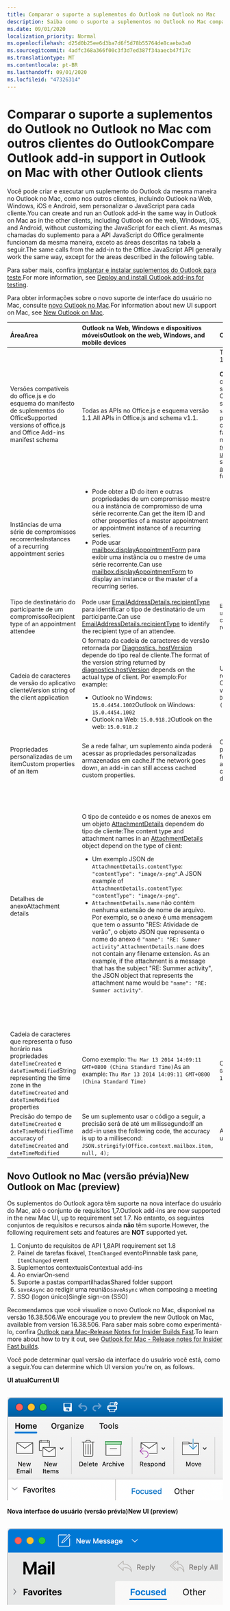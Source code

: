 ```yaml
---
title: Comparar o suporte a suplementos do Outlook no Outlook no Mac
description: Saiba como o suporte a suplementos no Outlook no Mac compara com outros clientes do Outlook.
ms.date: 09/01/2020
localization_priority: Normal
ms.openlocfilehash: d25d0b25ee6d3ba7d6f5d78b55764de8caeba3a0
ms.sourcegitcommit: 4adfc368a366f00c3f3d7ed387f34aaecb47f17c
ms.translationtype: MT
ms.contentlocale: pt-BR
ms.lasthandoff: 09/01/2020
ms.locfileid: "47326314"
---
```

# <a name="compare-outlook-add-in-support-in-outlook-on-mac-with-other-outlook-clients"></a><span data-ttu-id="86d2d-103">Comparar o suporte a suplementos do Outlook no Outlook no Mac com outros clientes do Outlook</span><span class="sxs-lookup"><span data-stu-id="86d2d-103">Compare Outlook add-in support in Outlook on Mac with other Outlook clients</span></span>

<span data-ttu-id="86d2d-104">Você pode criar e executar um suplemento do Outlook da mesma maneira no Outlook no Mac, como nos outros clientes, incluindo Outlook na Web, Windows, iOS e Android, sem personalizar o JavaScript para cada cliente.</span><span class="sxs-lookup"><span data-stu-id="86d2d-104">You can create and run an Outlook add-in the same way in Outlook on Mac as in the other clients, including Outlook on the web, Windows, iOS, and Android, without customizing the JavaScript for each client.</span></span> <span data-ttu-id="86d2d-105">As mesmas chamadas do suplemento para a API JavaScript do Office geralmente funcionam da mesma maneira, exceto as áreas descritas na tabela a seguir.</span><span class="sxs-lookup"><span data-stu-id="86d2d-105">The same calls from the add-in to the Office JavaScript API generally work the same way, except for the areas described in the following table.</span></span>

<span data-ttu-id="86d2d-106">Para saber mais, confira [implantar e instalar suplementos do Outlook para teste](testing-and-tips.md).</span><span class="sxs-lookup"><span data-stu-id="86d2d-106">For more information, see [Deploy and install Outlook add-ins for testing](testing-and-tips.md).</span></span>

<span data-ttu-id="86d2d-107">Para obter informações sobre o novo suporte de interface do usuário no Mac, consulte [novo Outlook no Mac](#new-outlook-on-mac-preview).</span><span class="sxs-lookup"><span data-stu-id="86d2d-107">For information about new UI support on Mac, see [New Outlook on Mac](#new-outlook-on-mac-preview).</span></span>

| <span data-ttu-id="86d2d-108">Área</span><span class="sxs-lookup"><span data-stu-id="86d2d-108">Area</span></span> | <span data-ttu-id="86d2d-109">Outlook na Web, Windows e dispositivos móveis</span><span class="sxs-lookup"><span data-stu-id="86d2d-109">Outlook on the web, Windows, and mobile devices</span></span> | <span data-ttu-id="86d2d-110">Outlook no Mac</span><span class="sxs-lookup"><span data-stu-id="86d2d-110">Outlook on Mac</span></span> |
|:-----|:-----|:-----|
| <span data-ttu-id="86d2d-111">Versões compatíveis do office.js e do esquema do manifesto de suplementos do Office</span><span class="sxs-lookup"><span data-stu-id="86d2d-111">Supported versions of office.js and Office Add-ins manifest schema</span></span> | <span data-ttu-id="86d2d-112">Todas as APIs no Office.js e esquema versão 1.1.</span><span class="sxs-lookup"><span data-stu-id="86d2d-112">All APIs in Office.js and schema v1.1.</span></span> | <span data-ttu-id="86d2d-113">Todas as APIs no Office.js e esquema versão 1.1.</span><span class="sxs-lookup"><span data-stu-id="86d2d-113">All APIs in Office.js and schema v1.1.</span></span><br><br><span data-ttu-id="86d2d-114">**Observação**: no Outlook no Mac, somente compilar o 16.35.308 ou posterior oferece suporte para salvar uma reunião.</span><span class="sxs-lookup"><span data-stu-id="86d2d-114">**NOTE**: In Outlook on Mac, only build 16.35.308 or later supports saving a meeting.</span></span> <span data-ttu-id="86d2d-115">Caso contrário, o `saveAsync` método falhará quando for chamado a partir de uma reunião no modo de composição.</span><span class="sxs-lookup"><span data-stu-id="86d2d-115">Otherwise, the `saveAsync` method fails when called from a meeting in compose mode.</span></span> <span data-ttu-id="86d2d-116">Consulte [Não é possível salvar uma reunião como um rascunho no Outlook para Mac usando a API do Office JS](https://support.microsoft.com/help/4505745) para obter uma solução alternativa.</span><span class="sxs-lookup"><span data-stu-id="86d2d-116">See [Cannot save a meeting as a draft in Outlook for Mac by using Office JS API](https://support.microsoft.com/help/4505745) for a workaround.</span></span> |
| <span data-ttu-id="86d2d-117">Instâncias de uma série de compromissos recorrentes</span><span class="sxs-lookup"><span data-stu-id="86d2d-117">Instances of a recurring appointment series</span></span> | <ul><li><span data-ttu-id="86d2d-118">Pode obter a ID do item e outras propriedades de um compromisso mestre ou a instância de compromisso de uma série recorrente.</span><span class="sxs-lookup"><span data-stu-id="86d2d-118">Can get the item ID and other properties of a master appointment or appointment instance of a recurring series.</span></span></li><li><span data-ttu-id="86d2d-119">Pode usar [mailbox.displayAppointmentForm](../reference/objectmodel/preview-requirement-set/office.context.mailbox.md#methods) para exibir uma instância ou o mestre de uma série recorrente.</span><span class="sxs-lookup"><span data-stu-id="86d2d-119">Can use [mailbox.displayAppointmentForm](../reference/objectmodel/preview-requirement-set/office.context.mailbox.md#methods) to display an instance or the master of a recurring series.</span></span></li></ul> | <ul><li><span data-ttu-id="86d2d-120">Pode obter a ID do item e outras propriedades do compromisso mestre, mas não de uma instância de uma série recorrente.</span><span class="sxs-lookup"><span data-stu-id="86d2d-120">Can get the item ID and other properties of the master appointment, but not those of an instance of a recurring series.</span></span></li><li><span data-ttu-id="86d2d-p103">Pode exibir o compromisso mestre de uma série recorrente. Sem a ID do item, não pode exibir uma instância de uma série recorrente.</span><span class="sxs-lookup"><span data-stu-id="86d2d-p103">Can display the master appointment of a recurring series. Without the item ID, cannot display an instance of a recurring series.</span></span></li></ul> |
| <span data-ttu-id="86d2d-123">Tipo de destinatário do participante de um compromisso</span><span class="sxs-lookup"><span data-stu-id="86d2d-123">Recipient type of an appointment attendee</span></span> | <span data-ttu-id="86d2d-124">Pode usar [EmailAddressDetails.recipientType](/javascript/api/outlook/office.emailaddressdetails#recipienttype) para identificar o tipo de destinatário de um participante.</span><span class="sxs-lookup"><span data-stu-id="86d2d-124">Can use [EmailAddressDetails.recipientType](/javascript/api/outlook/office.emailaddressdetails#recipienttype) to identify the recipient type of an attendee.</span></span> | <span data-ttu-id="86d2d-125">`EmailAddressDetails.recipientType` retorna `undefined` para participantes do compromisso.</span><span class="sxs-lookup"><span data-stu-id="86d2d-125">`EmailAddressDetails.recipientType` returns `undefined` for appointment attendees.</span></span> |
| <span data-ttu-id="86d2d-126">Cadeia de caracteres de versão do aplicativo cliente</span><span class="sxs-lookup"><span data-stu-id="86d2d-126">Version string of the client application</span></span> | <span data-ttu-id="86d2d-127">O formato da cadeia de caracteres de versão retornada por [Diagnostics. hostVersion](/javascript/api/outlook/office.diagnostics#hostversion) depende do tipo real de cliente.</span><span class="sxs-lookup"><span data-stu-id="86d2d-127">The format of the version string returned by [diagnostics.hostVersion](/javascript/api/outlook/office.diagnostics#hostversion) depends on the actual type of client.</span></span> <span data-ttu-id="86d2d-128">Por exemplo:</span><span class="sxs-lookup"><span data-stu-id="86d2d-128">For example:</span></span><ul><li><span data-ttu-id="86d2d-129">Outlook no Windows: `15.0.4454.1002`</span><span class="sxs-lookup"><span data-stu-id="86d2d-129">Outlook on Windows: `15.0.4454.1002`</span></span></li><li><span data-ttu-id="86d2d-130">Outlook na Web: `15.0.918.2`</span><span class="sxs-lookup"><span data-stu-id="86d2d-130">Outlook on the web: `15.0.918.2`</span></span></li></ul> |<span data-ttu-id="86d2d-131">Um exemplo da cadeia de caracteres de versão retornada por `Diagnostics.hostVersion` no Outlook no Mac: `15.0 (140325)`</span><span class="sxs-lookup"><span data-stu-id="86d2d-131">An example of the version string returned by `Diagnostics.hostVersion` on Outlook on Mac: `15.0 (140325)`</span></span> |
| <span data-ttu-id="86d2d-132">Propriedades personalizadas de um item</span><span class="sxs-lookup"><span data-stu-id="86d2d-132">Custom properties of an item</span></span> | <span data-ttu-id="86d2d-133">Se a rede falhar, um suplemento ainda poderá acessar as propriedades personalizadas armazenadas em cache.</span><span class="sxs-lookup"><span data-stu-id="86d2d-133">If the network goes down, an add-in can still access cached custom properties.</span></span> | <span data-ttu-id="86d2d-134">Como o Outlook no Mac não armazena propriedades personalizadas em cache, se a rede for desativada, os suplementos não poderão acessá-los.</span><span class="sxs-lookup"><span data-stu-id="86d2d-134">Because Outlook on Mac does not cache custom properties, if the network goes down, add-ins would not be able to access them.</span></span> |
| <span data-ttu-id="86d2d-135">Detalhes de anexo</span><span class="sxs-lookup"><span data-stu-id="86d2d-135">Attachment details</span></span> | <span data-ttu-id="86d2d-136">O tipo de conteúdo e os nomes de anexos em um objeto [AttachmentDetails](/javascript/api/outlook/office.attachmentdetails) dependem do tipo de cliente:</span><span class="sxs-lookup"><span data-stu-id="86d2d-136">The content type and attachment names in an [AttachmentDetails](/javascript/api/outlook/office.attachmentdetails) object depend on the type of client:</span></span><ul><li><span data-ttu-id="86d2d-137">Um exemplo JSON de `AttachmentDetails.contentType`: `"contentType": "image/x-png"`.</span><span class="sxs-lookup"><span data-stu-id="86d2d-137">A JSON example of `AttachmentDetails.contentType`: `"contentType": "image/x-png"`.</span></span> </li><li><span data-ttu-id="86d2d-p105">`AttachmentDetails.name` não contém nenhuma extensão de nome de arquivo. Por exemplo, se o anexo é uma mensagem que tem o assunto "RES: Atividade de verão", o objeto JSON que representa o nome do anexo é `"name": "RE: Summer activity"`.</span><span class="sxs-lookup"><span data-stu-id="86d2d-p105">`AttachmentDetails.name` does not contain any filename extension. As an example, if the attachment is a message that has the subject "RE: Summer activity", the JSON object that represents the attachment name would be `"name": "RE: Summer activity"`.</span></span></li></ul> | <ul><li><span data-ttu-id="86d2d-140">Um exemplo JSON de `AttachmentDetails.contentType`: `"contentType" "image/png"`</span><span class="sxs-lookup"><span data-stu-id="86d2d-140">A JSON example of `AttachmentDetails.contentType`: `"contentType" "image/png"`</span></span></li><li><span data-ttu-id="86d2d-p106">`AttachmentDetails.name` sempre inclui uma extensão de nome de arquivo. Anexos que são itens de email têm uma extensão .eml, e compromissos têm uma extensão .ics. Por exemplo, se um anexo é um email com o assunto "RES: Atividade de verão", o objeto JSON que representa o nome do anexo é `"name": "RE: Summer activity.eml"`.</span><span class="sxs-lookup"><span data-stu-id="86d2d-p106">`AttachmentDetails.name` always includes a filename extension. Attachments that are mail items have a .eml extension, and appointments have a .ics extension. As an example, if an attachment is an email with the subject "RE: Summer activity", the JSON object that represents the attachment name would be `"name": "RE: Summer activity.eml"`.</span></span><p><span data-ttu-id="86d2d-144">**Observação**: se um arquivo for anexado programaticamente (por exemplo, por meio de um suplemento) sem uma extensão, `AttachmentDetails.name` não conterá essa extensão como parte do nome do arquivo.</span><span class="sxs-lookup"><span data-stu-id="86d2d-144">**NOTE**: If a file is programmatically attached (e.g through an add-in) without an extension then the `AttachmentDetails.name`  will not contain the extension as part of filename.</span></span></p></li></ul> |
| <span data-ttu-id="86d2d-145">Cadeia de caracteres que representa o fuso horário nas propriedades `dateTimeCreated` e `dateTimeModified`</span><span class="sxs-lookup"><span data-stu-id="86d2d-145">String representing the time zone in the `dateTimeCreated` and `dateTimeModified` properties</span></span> |<span data-ttu-id="86d2d-146">Como exemplo: `Thu Mar 13 2014 14:09:11 GMT+0800 (China Standard Time)`</span><span class="sxs-lookup"><span data-stu-id="86d2d-146">As an example: `Thu Mar 13 2014 14:09:11 GMT+0800 (China Standard Time)`</span></span> | <span data-ttu-id="86d2d-147">Como exemplo: `Thu Mar 13 2014 14:09:11 GMT+0800 (CST)`</span><span class="sxs-lookup"><span data-stu-id="86d2d-147">As an example: `Thu Mar 13 2014 14:09:11 GMT+0800 (CST)`</span></span> |
| <span data-ttu-id="86d2d-148">Precisão do tempo de `dateTimeCreated` e `dateTimeModified`</span><span class="sxs-lookup"><span data-stu-id="86d2d-148">Time accuracy of `dateTimeCreated` and `dateTimeModified`</span></span> | <span data-ttu-id="86d2d-149">Se um suplemento usar o código a seguir, a precisão será de até um milissegundo:</span><span class="sxs-lookup"><span data-stu-id="86d2d-149">If an add-in uses the following code, the accuracy is up to a millisecond:</span></span><br/>`JSON.stringify(Office.context.mailbox.item, null, 4);`| <span data-ttu-id="86d2d-150">A precisão é de até um segundo.</span><span class="sxs-lookup"><span data-stu-id="86d2d-150">The accuracy is up to only a second.</span></span> |

## <a name="new-outlook-on-mac-preview"></a><span data-ttu-id="86d2d-151">Novo Outlook no Mac (versão prévia)</span><span class="sxs-lookup"><span data-stu-id="86d2d-151">New Outlook on Mac (preview)</span></span>

<span data-ttu-id="86d2d-152">Os suplementos do Outlook agora têm suporte na nova interface do usuário do Mac, até o conjunto de requisitos 1,7.</span><span class="sxs-lookup"><span data-stu-id="86d2d-152">Outlook add-ins are now supported in the new Mac UI, up to requirement set 1.7.</span></span> <span data-ttu-id="86d2d-153">No entanto, os seguintes conjuntos de requisitos e recursos ainda **não** têm suporte.</span><span class="sxs-lookup"><span data-stu-id="86d2d-153">However, the following requirement sets and features are **NOT** supported yet.</span></span>

1. <span data-ttu-id="86d2d-154">Conjunto de requisitos de API 1,8</span><span class="sxs-lookup"><span data-stu-id="86d2d-154">API requirement set 1.8</span></span>
1. <span data-ttu-id="86d2d-155">Painel de tarefas fixável, `ItemChanged` evento</span><span class="sxs-lookup"><span data-stu-id="86d2d-155">Pinnable task pane, `ItemChanged` event</span></span>
1. <span data-ttu-id="86d2d-156">Suplementos contextuais</span><span class="sxs-lookup"><span data-stu-id="86d2d-156">Contextual add-ins</span></span>
1. <span data-ttu-id="86d2d-157">Ao enviar</span><span class="sxs-lookup"><span data-stu-id="86d2d-157">On-send</span></span>
1. <span data-ttu-id="86d2d-158">Suporte a pastas compartilhadas</span><span class="sxs-lookup"><span data-stu-id="86d2d-158">Shared folder support</span></span>
1. <span data-ttu-id="86d2d-159">`saveAsync` ao redigir uma reunião</span><span class="sxs-lookup"><span data-stu-id="86d2d-159">`saveAsync` when composing a meeting</span></span>
1. <span data-ttu-id="86d2d-160">SSO (logon único)</span><span class="sxs-lookup"><span data-stu-id="86d2d-160">Single sign-on (SSO)</span></span>

<span data-ttu-id="86d2d-161">Recomendamos que você visualize o novo Outlook no Mac, disponível na versão 16.38.506.</span><span class="sxs-lookup"><span data-stu-id="86d2d-161">We encourage you to preview the new Outlook on Mac, available from version 16.38.506.</span></span> <span data-ttu-id="86d2d-162">Para saber mais sobre como experimentá-lo, confira [Outlook para Mac-Release Notes for Insider Builds Fast](https://support.microsoft.com/office/d6347358-5613-433e-a49e-a9a0e8e0462a).</span><span class="sxs-lookup"><span data-stu-id="86d2d-162">To learn more about how to try it out, see [Outlook for Mac - Release notes for Insider Fast builds](https://support.microsoft.com/office/d6347358-5613-433e-a49e-a9a0e8e0462a).</span></span>

<span data-ttu-id="86d2d-163">Você pode determinar qual versão da interface do usuário você está, como a seguir.</span><span class="sxs-lookup"><span data-stu-id="86d2d-163">You can determine which UI version you're on, as follows.</span></span>

<span data-ttu-id="86d2d-164">**UI atual**</span><span class="sxs-lookup"><span data-stu-id="86d2d-164">**Current UI**</span></span>

&nbsp;&nbsp;&nbsp;&nbsp;![UI atual no Mac](../images/outlook-on-mac-classic.png)

<span data-ttu-id="86d2d-166">**Nova interface do usuário (versão prévia)**</span><span class="sxs-lookup"><span data-stu-id="86d2d-166">**New UI (preview)**</span></span>

&nbsp;&nbsp;&nbsp;&nbsp;![Nova interface do usuário na visualização no Mac](../images/outlook-on-mac-new.png)